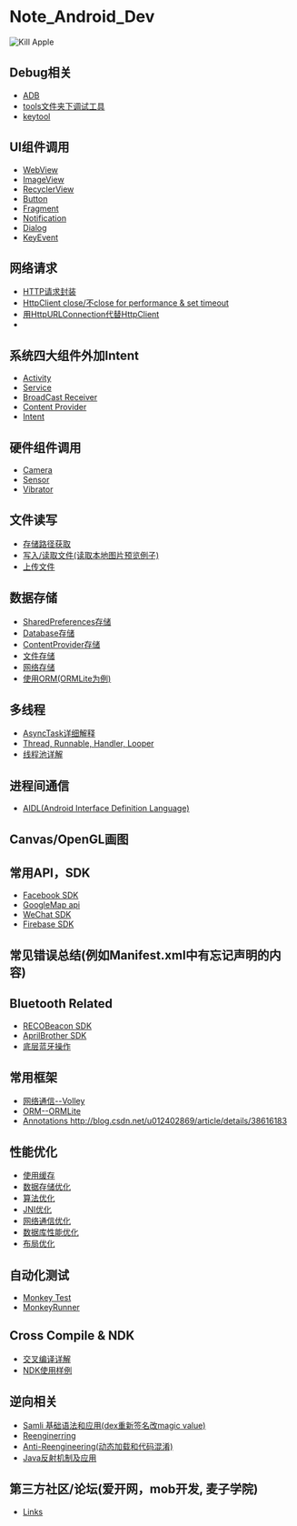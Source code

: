 # Note_Android_Dev

<img src="http://3.bp.blogspot.com/-0cjvEbdly7I/UTL3ky9f6rI/AAAAAAAAABA/8KInRCOQ-7U/s320/android-massacre-apples-hd-fullscreen-widescreen-desktop.jpg" alt="Kill Apple">

## Debug相关
* <a href="https://github.com/richthofen911/Note_Android_Dev/blob/master/Debug%E7%9B%B8%E5%85%B3_adb">ADB</a>
* <a href="https://github.com/richthofen911/Note_Android_Dev/blob/master/Debug%E7%9B%B8%E5%85%B3_toolsFolder">tools文件夹下调试工具</a>
* <a href="https://github.com/richthofen911/Note_Android_Dev/blob/master/Debug%E7%9B%B8%E5%85%B3_keytool">keytool</a>

## UI组件调用
- <a href="https://github.com/richthofen911/Note_Android_Dev/blob/master/UI%E7%BB%84%E4%BB%B6%E8%B0%83%E7%94%A8_WebView">WebView</a>
- <a href="https://github.com/richthofen911/Note_Android_Dev/blob/master/UI%E7%BB%84%E4%BB%B6%E8%B0%83%E7%94%A8_ImageView">ImageView</a>
- <a href="https://github.com/richthofen911/Note_Android_Dev/blob/master/UI%E7%BB%84%E4%BB%B6%E8%B0%83%E7%94%A8_RecyclerView">RecyclerView</a>
- <a href="https://github.com/richthofen911/Note_Android_Dev/blob/master/UI%E7%BB%84%E4%BB%B6%E8%B0%83%E7%94%A8_Button%E6%A0%B7%E5%BC%8F">Button</a>
- <a href="https://github.com/richthofen911/Note_Android_Dev/blob/master/UI%E7%BB%84%E4%BB%B6%E8%B0%83%E7%94%A8_Fragment">Fragment</a>
- <a href="https://github.com/richthofen911/Note_Android_Dev/blob/master/UI%E7%BB%84%E4%BB%B6%E8%B0%83%E7%94%A8_Notification">Notification</a>
- <a href="https://github.com/richthofen911/Note_Android_Dev/blob/master/UI%E7%BB%84%E4%BB%B6%E8%B0%83%E7%94%A8_Dialog">Dialog</a>
- <a href="https://github.com/richthofen911/Note_Android_Dev/blob/master/UI%E7%BB%84%E4%BB%B6%E8%B0%83%E7%94%A8_KeyEvent">KeyEvent</a>

## 网络请求
- <a href="https://github.com/richthofen911/Note_Android_Dev/blob/master/%E7%BD%91%E7%BB%9C%E8%AF%B7%E6%B1%82_HTTP%E8%AF%B7%E6%B1%82%E5%B0%81%E8%A3%85">HTTP请求封装</a><br>
- <a href="">HttpClient close/不close for performance & set timeout</a><br>
- <a href="https://github.com/richthofen911/Note_Android_Dev/blob/master/%E7%BD%91%E7%BB%9C%E8%AF%B7%E6%B1%82_HttpURLConnection">用HttpURLConnection代替HttpClient</a><br>
- 
## 系统四大组件外加Intent
- <a href="https://github.com/richthofen911/Note_Android_Dev/blob/master/%E5%9B%9B%E5%A4%A7%E7%BB%84%E4%BB%B6_Activity">Activity</a><br>
- <a href="https://github.com/richthofen911/Note_Android_Dev/blob/master/%E5%9B%9B%E5%A4%A7%E7%BB%84%E4%BB%B6_Service">Service</a><br>
- <a href="https://github.com/richthofen911/Note_Android_Dev/blob/master/%E5%9B%9B%E5%A4%A7%E7%BB%84%E4%BB%B6_BroadcastReceiver">BroadCast Receiver</a><br>
- <a href="https://github.com/richthofen911/Note_Android_Dev/blob/master/%E5%9B%9B%E5%A4%A7%E7%BB%84%E4%BB%B6_ContentProvider">Content Provider</a><br>
- <a href="https://github.com/richthofen911/Note_Android_Dev/blob/master/%E5%9B%9B%E5%A4%A7%E7%BB%84%E4%BB%B6_%E5%A4%96%E5%8A%A0%E7%9A%84Intent">Intent</a><br>

## 硬件组件调用
- <a href="">Camera</a><br>
- <a href="">Sensor</a><br>
- <a href="">Vibrator</a><br>

## 文件读写
- <a href="https://github.com/richthofen911/Note_Android_Dev/blob/master/%E6%96%87%E4%BB%B6%E8%AF%BB%E5%86%99_%E8%AF%BB%E5%8F%96%E7%9B%AE%E5%BD%95">存储路径获取</a><br>
- <a href="">写入/读取文件(读取本地图片预览例子)</a><br>
- <a href="">上传文件</a><br>

## 数据存储
- <a href="https://github.com/richthofen911/Note_Android_Dev/blob/master/%E6%95%B0%E6%8D%AE%E5%AD%98%E5%82%A8_SharedPreferences">SharedPreferences存储</a><br>
- <a href="">Database存储</a><br>
- <a href="">ContentProvider存储</a><br>
- <a href="">文件存储</a><br>
- <a href="">网络存储</a><br>
- <a href="">使用ORM(ORMLite为例)</a><br>

## 多线程
- <a href="https://github.com/richthofen911/Note_Android_Dev/blob/master/%E5%A4%9A%E7%BA%BF%E7%A8%8B_AsyncTask%E8%AF%A6%E8%A7%A3">AsyncTask详细解释</a><br>
- <a href="https://github.com/richthofen911/Note_Android_Dev/blob/master/%E5%A4%9A%E7%BA%BF%E7%A8%8B_Handler">Thread, Runnable, Handler, Looper</a><br>
- <a href="https://github.com/richthofen911/Note_Android_Dev/blob/master/%E5%A4%9A%E7%BA%BF%E7%A8%8B_%E7%BA%BF%E7%A8%8B%E6%B1%A0">线程池详解</a><br>

## 进程间通信
- <a href="https://github.com/richthofen911/Note_Android_Dev/blob/master/%E8%BF%9B%E7%A8%8B%E9%97%B4%E9%80%9A%E4%BF%A1_AIDL">AIDL(Android Interface Definition Language)</a><br>


## Canvas/OpenGL画图

## 常用API，SDK
- <a href="">Facebook SDK</a><br>
- <a href="">GoogleMap api</a><br>
- <a href="">WeChat SDK</a><br>
- <a href="">Firebase SDK</a><br>

## 常见错误总结(例如Manifest.xml中有忘记声明的内容)

## Bluetooth Related
- <a href="">RECOBeacon SDK</a><br>
- <a href="">AprilBrother SDK</a><br>
- <a href="">底层蓝牙操作</a><br>

## 常用框架
- <a href="">网络通信--Volley</a><br>
- <a href="">ORM--ORMLite</a><br>
- <a href="">Annotations http://blog.csdn.net/u012402869/article/details/38616183</a><br>

## 性能优化
- <a href="https://github.com/richthofen911/Note_Android_Dev/blob/master/%E6%80%A7%E8%83%BD%E4%BC%98%E5%8C%96_%E4%BD%BF%E7%94%A8%E7%BC%93%E5%AD%98">使用缓存</a><br>
- <a href="">数据存储优化</a><br>
- <a href="">算法优化</a><br>
- <a href="">JNI优化</a><br>
- <a href="">网络通信优化</a><br>
- <a href="">数据库性能优化</a><br>
- <a href="">布局优化</a><br>

## 自动化测试
- <a href="">Monkey Test</a><br>
- <a href="">MonkeyRunner</a><br>

## Cross Compile & NDK
- <a href="">交叉编译详解</a><br>
- <a href="">NDK使用样例</a><br>

## 逆向相关
- <a href="https://github.com/richthofen911/Note_Android_Dev/blob/master/%E9%80%86%E5%90%91%E7%9B%B8%E5%85%B3_Smali%E8%AF%AD%E6%B3%95%E5%92%8C%E5%9F%BA%E6%9C%AC%E5%BA%94%E7%94%A8">Samli 基础语法和应用(dex重新签名改magic value)</a><br>
- <a href="">Reenginerring</a><br>
- <a href="">Anti-Reengineering(动态加载和代码混淆)</a><br>
- <a href="">Java反射机制及应用</a><br>

## 第三方社区/论坛(爱开网，mob开发, 麦子学院)
- <a href="">Links</a><br>

